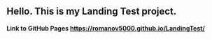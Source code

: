 
## Hello. This is my Landing Test project. 

**Link to GitHub Pages  https://romanov5000.github.io/LandingTest/**

